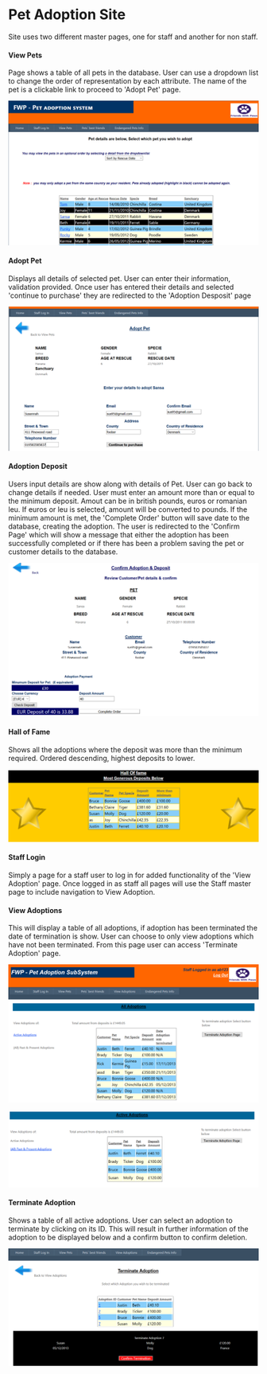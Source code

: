 # Pet Adoption Site
Site uses two different master pages, one for staff and another for non staff.

#### View Pets
Page shows a table of all pets in the database.
User can use a dropdown list to change the order of representation by each attribute.
The name of the pet is a clickable link to proceed to 'Adopt Pet' page.

![screenshot](/screenshots/ViewPetsSS.png)

#### Adopt Pet
Displays all details of selected pet.
User can enter their information, validation provided.
Once user has entered their details and selected 'continue to purchase' they are redirected to the 'Adoption Desposit' page

![screenshot](/screenshots/AdoptPetSS.png)

#### Adoption Deposit
Users input details are show along with details of Pet.
User can go back to change details if needed.
User must enter an amount more than or equal to the minimum deposit.
Amout can be in british pounds, euros or romanian leu. If euros or leu is selected, amount will be converted to pounds.
If the minimum amount is met, the 'Complete Order' button will save date to the database, creating the adoption.
The user is redirected to the 'Confirm Page' which will show a message that either the adoption has been successfully completed or if there has been a problem saving the pet or customer details to the database.

![screenshot](/screenshots/AdoptionDepositSS.png)

#### Hall of Fame
Shows all the adoptions where the deposit was more than the minimum required.
Ordered descending, highest deposits to lower.

![screenshot](/screenshots/HallOfFameSS.png)

#### Staff Login
Simply a page for a staff user to log in for added functionality of the 'View Adoption' page.
Once logged in as staff all pages will use the Staff master page to include navigation to View Adoption.

#### View Adoptions
This will display a table of all adoptions, if adoption has been terminated the date of termination is show.
User can choose to only view adoptions which have not been terminated.
From this page user can access 'Terminate Adoption' page.

![screenshot](/screenshots/ViewAdoptionsSS1.png)

![screenshot](/screenshots/ViewAdoptionsSS2.png)

#### Terminate Adoption
Shows a table of all active adoptions.
User can select an adoption to terminate by clicking on its ID.
This will result in further information of the adoption to be displayed below and a confirm button to confirm deletion.

![screenshot](/screenshots/TerminateAdoptionSS.png)